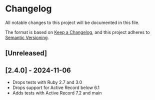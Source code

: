 # Changelog

All notable changes to this project will be documented in this file.

The format is based on [Keep a Changelog](https://keepachangelog.com/en/1.1.0/),
and this project adheres to [Semantic Versioning](https://semver.org/spec/v2.0.0.html).

## [Unreleased]

## [2.4.0] - 2024-11-06

* Drops tests with Ruby 2.7 and 3.0
* Drops support for Active Record below 6.1
* Adds tests with Active Record 7.2 and main
